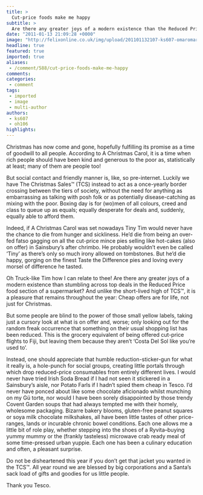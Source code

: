 ```yaml
---
title: >
  Cut-price foods make me happy
subtitle: >
  Are there any greater joys of a modern existence than the Reduced Price section of a supermarket?
date: "2011-01-13 21:09:28 +0000"
image: "http://felixonline.co.uk/img/upload/201101132107-ks607-omaromar.jpg"
headline: true
featured: true
imported: true
aliases:
 - /comment/588/cut-price-foods-make-me-happy
comments:
categories:
 - comment
tags:
 - imported
 - image
 - multi-author
authors:
 - ks607
 - oh106
highlights:
---
```


Christmas has now come and gone, hopefully fulfilling its promise as a time of goodwill to all people. According to A Christmas Carol, it is a time when rich people should have been kind and generous to the poor as, statistically at least; many of them are people too!

But social contact and friendly manner is, like, so pre-internet. Luckily we have The Christmas Sales™ (TCS) instead to act as a once-yearly border crossing between the tiers of society, without the need for anything as embarrassing as talking with posh folk or as potentially disease-catching as mixing with the poor. Boxing day is for (wo)men of all colours, creed and class to queue up as equals; equally desperate for deals and, suddenly, equally able to afford them.

Indeed, if A Christmas Carol was set nowadays Tiny Tim would never have the chance to die from hunger and sickliness. He’d die from being an over-fed fatso gagging on all the cut-price mince pies selling like hot-cakes (also on offer) in Sainsbury’s after chrimbo. He probably wouldn’t even be called ‘Tiny’ as there’s only so much irony allowed on tombstones. But he’d die happy, gorging on the finest Taste the Difference pies and loving every morsel of difference he tasted.

Oh Truck-like Tim how I can relate to thee! Are there any greater joys of a modern existence than stumbling across top deals in the Reduced Price food section of a supermarket? And unlike the short-lived high of TCS™, it is a pleasure that remains throughout the year: Cheap offers are for life, not just for Christmas.

But some people are blind to the power of those small yellow labels, taking just a cursory look at what is on offer and, worse; only looking out for the random freak occurrence that something on their usual shopping list has been reduced. This is the grocery equivalent of being offered cut-price flights to Fiji, but leaving them because they aren’t ‘Costa Del Sol like you’re used to’.

Instead, one should appreciate that humble reduction-sticker-gun for what it really is, a hole-punch for social groups, creating little portals through which drop reduced-price consumables from entirely different lives. I would never have tried Irish Soda Bread if I had not seen it stickered in a Sainsbury’s aisle, nor Potato Farls if I hadn’t spied them cheap in Tesco. I’d never have ponced about like some chocolate aficionado whilst munching on my Gü torte, nor would I have been sorely disappointed by those trendy Covent Garden soups that had always tempted me with their homely, wholesome packaging. Bizarre bakery blooms, gluten-free peanut squares or soya milk chocolate milkshakes, all have been little tastes of other price-ranges, lands or incurable chronic bowel conditions. Each one allows me a little bit of role play, whether stepping into the shoes of a Ryvita–buying yummy mummy or the (frankly tasteless) microwave crab ready meal of some time-pressed urban yuppie. Each one has been a culinary education and often, a pleasant surprise.

Do not be disheartened this year if you don’t get that jacket you wanted in the TCS™. All year round we are blessed by big corporations and a Santa’s sack load of gifts and goodies for us little people.

Thank you Tesco.
